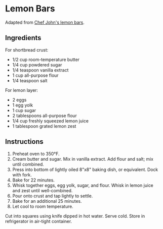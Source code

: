 # Lemon Bars

Adapted from [Chef John's lemon bars](http://foodwishes.blogspot.com/2013/05/lemon-bars-for-lasting-mothers-day.html).

## Ingredients

For shortbread crust:
- 1/2 cup room-temperature butter
- 1/4 cup powdered sugar
- 1/4 teaspoon vanilla extract
- 1 cup all-purpose flour
- 1/4 teaspoon salt

For lemon layer:
- 2 eggs
- 1 egg yolk
- 1 cup sugar
- 2 tablespoons all-purpose flour
- 1/4 cup freshly squeezed lemon juice
- 1 tablespoon grated lemon zest

## Instructions

1. Preheat oven to 350°F.
2. Cream butter and sugar. Mix in vanilla extract. Add flour and salt; mix until combined.
3. Press into bottom of lightly oiled 8"x8" baking dish, or equivalent. Dock with fork.
4. Bake for 22 minutes.
5. Whisk together eggs, egg yolk, sugar, and flour. Whisk in lemon juice and zest until well-combined. 
6. Pour onto crust and tap lightly to settle.
7. Bake for an additional 25 minutes.
8. Let cool to room temperature.

Cut into squares using knife dipped in hot water. Serve cold. Store in refrigerator in air-tight container.
